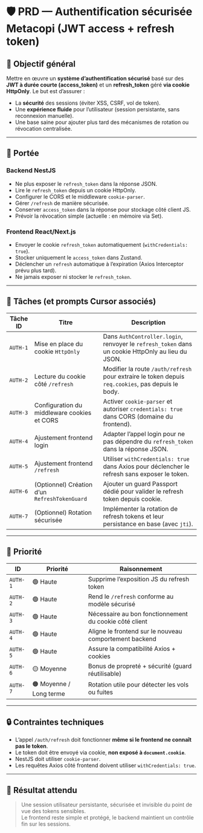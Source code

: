 # 🛡️ PRD — Authentification sécurisée Metacopi (JWT access + refresh token)

## 🧭 Objectif général

Mettre en œuvre un **système d’authentification sécurisé** basé sur des **JWT à durée courte (access_token)** et un **refresh_token** géré **via cookie HttpOnly**. Le but est d’assurer :

- La **sécurité** des sessions (éviter XSS, CSRF, vol de token).
- Une **expérience fluide** pour l’utilisateur (session persistante, sans reconnexion manuelle).
- Une base saine pour ajouter plus tard des mécanismes de rotation ou révocation centralisée.

---

## 📌 Portée

### Backend NestJS
- Ne plus exposer le `refresh_token` dans la réponse JSON.
- Lire le `refresh_token` depuis un cookie HttpOnly.
- Configurer le CORS et le middleware `cookie-parser`.
- Gérer `/refresh` de manière sécurisée.
- Conserver `access_token` dans la réponse pour stockage côté client JS.
- Prévoir la révocation simple (actuelle : en mémoire via Set).

### Frontend React/Next.js
- Envoyer le cookie `refresh_token` automatiquement (`withCredentials: true`).
- Stocker uniquement le `access_token` dans Zustand.
- Déclencher un `refresh` automatique à l’expiration (Axios Interceptor prévu plus tard).
- Ne jamais exposer ni stocker le `refresh_token`.

---

## 🔧 Tâches (et prompts Cursor associés)

| Tâche ID | Titre | Description |
|---------|-------|-------------|
| `AUTH-1` | Mise en place du cookie `HttpOnly` | Dans `AuthController.login`, renvoyer le `refresh_token` dans un cookie HttpOnly au lieu du JSON. |
| `AUTH-2` | Lecture du cookie côté `/refresh` | Modifier la route `/auth/refresh` pour extraire le token depuis `req.cookies`, pas depuis le body. |
| `AUTH-3` | Configuration du middleware cookies et CORS | Activer `cookie-parser` et autoriser `credentials: true` dans CORS (domaine du frontend). |
| `AUTH-4` | Ajustement frontend login | Adapter l’appel login pour ne pas dépendre du `refresh_token` dans la réponse JSON. |
| `AUTH-5` | Ajustement frontend `/refresh` | Utiliser `withCredentials: true` dans Axios pour déclencher le refresh sans exposer le token. |
| `AUTH-6` | (Optionnel) Création d’un `RefreshTokenGuard` | Ajouter un guard Passport dédié pour valider le refresh token depuis cookie. |
| `AUTH-7` | (Optionnel) Rotation sécurisée | Implémenter la rotation de refresh tokens et leur persistance en base (avec `jti`). |

---

## 📅 Priorité

| ID | Priorité | Raisonnement |
|----|----------|--------------|
| `AUTH-1` | 🟢 Haute | Supprime l’exposition JS du refresh token |
| `AUTH-2` | 🟢 Haute | Rend le `/refresh` conforme au modèle sécurisé |
| `AUTH-3` | 🟢 Haute | Nécessaire au bon fonctionnement du cookie côté client |
| `AUTH-4` | 🟢 Haute | Aligne le frontend sur le nouveau comportement backend |
| `AUTH-5` | 🟢 Haute | Assure la compatibilité Axios + cookies |
| `AUTH-6` | 🟡 Moyenne | Bonus de propreté + sécurité (guard réutilisable) |
| `AUTH-7` | 🟠 Moyenne / Long terme | Rotation utile pour détecter les vols ou fuites |

---

## 🔒 Contraintes techniques

- L’appel `/auth/refresh` doit fonctionner **même si le frontend ne connaît pas le token**.
- Le token doit être envoyé via cookie, **non exposé à `document.cookie`**.
- NestJS doit utiliser `cookie-parser`.
- Les requêtes Axios côté frontend doivent utiliser `withCredentials: true`.

---

## 📣 Résultat attendu

> Une session utilisateur persistante, sécurisée et invisible du point de vue des tokens sensibles.  
Le frontend reste simple et protégé, le backend maintient un contrôle fin sur les sessions.